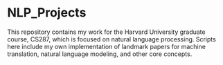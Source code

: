 # NLP_Projects

This repository contains my work for the Harvard University graduate course, CS287, which is focused on natural language processing. Scripts here include my own implementation of landmark papers for machine translation, natural language modeling, and other core concepts.